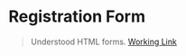 # Registration Form
>Understood HTML forms.
[Working Link](https://registrationformbyakshay.netlify.app/)
